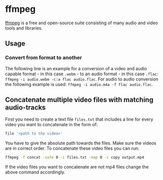 # ffmpeg

[ffmpeg](https://www.ffmpeg.org) is a free and open-source suite consisting of
many audio and video tools and libraries.

## Usage

### Convert from format to another

The following line is an example for a conversion of a video and audio capable
format - in this case `.webm` - to an audio format - in this case `.flac`:
`ffmpeg -i audio.webm -c:a flac audio.flac`.
For audio to audio conversion the following example is used:
`ffmpeg -i audio.m4a -f flac audio.flac`.

## Concatenate multiple video files with matching audio-tracks

First you need to create a text file `files.txt` that includes a line for every
video you want to concatenate in the form of:

```sh
file '<path to the video>'
```

You have to give the absolute path towards the files.
Make sure the videos are in correct order.
To concatenate these video files you can run:

```sh
ffmpeg -f concat -safe 0 -i files.txt -map 0 -c copy output.mp4
```

If the video files you want to concatenate are not mp4 files change the above
command accordingly.
